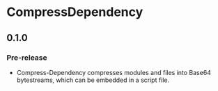 # CompressDependency

## 0.1.0

### Pre-release

- Compress-Dependency compresses modules and files into Base64 bytestreams, which can be embedded in a script file.
